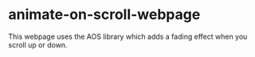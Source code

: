 # animate-on-scroll-webpage
This webpage uses the AOS library which adds a fading effect when you scroll up or down.
